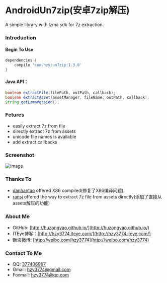 AndroidUn7zip(安卓7zip解压)
==================
A simple library with lzma sdk for 7z extraction.

### Introduction

#### Begin To Use
```gradle
dependencies {
    compile 'com.hzy:un7zip:1.3.0'
}
```

#### Java API：
```java
boolean extractFile(filePath, outPath, callback);
boolean extractAsset(assetManager, fileName, outPath, callback);
String getLzmaVersion();
```

### Fetures
* easily extract 7z from file
* directly extract 7z from assets
* unicode file names is available
* add extract callbacks

### Screenshot
![image](https://raw.githubusercontent.com/hzy3774/AndroidUn7zip/master/misc/screen.gif)

### Thanks To
* [danhantao](https://github.com/danhantao) offered X86 compiled(修复了X86编译问题)
* [ransj](https://github.com/ransj) offered the way to extract 7z file from assets directly(添加了直接从assets解压的功能)

### About Me
 * GitHub: [http://huzongyao.github.io/](http://huzongyao.github.io/)
 * ITEye博客：[http://hzy3774.iteye.com/](http://hzy3774.iteye.com/)
 * 新浪微博: [http://weibo.com/hzy3774](http://weibo.com/hzy3774)

### Contact To Me
 * QQ: [377406997](http://wpa.qq.com/msgrd?v=3&uin=377406997&site=qq&menu=yes)
 * Gmail: [hzy3774@gmail.com](mailto:hzy3774@gmail.com)
 * Foxmail: [hzy3774@qq.com](mailto:hzy3774@qq.com)




